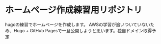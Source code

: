# ホームページ作成練習用リポジトリ
hugoの練習でホームページを作成します。
AWSの学習が追いついていないため、Hugo + GitHub Pagesで一旦公開しようと思います。独自ドメイン取得予定
